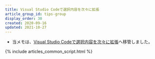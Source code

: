 ```yaml
---
title: Visual Studio Codeで選択内容を次々に拡張
article_group_id: tips-group
display_order: 30
created: 2020-09-16
updated: 2021-10-27
---
```

- 当メモは、[Visual Studio Codeで選択内容を次々に拡張](https://thinktwice.tech/it/vscode/expand_selections_one_after_another_in_vscode/)へ移管しました。

{% include articles_common_script.html %}
